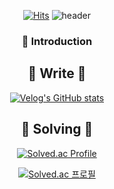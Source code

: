<div align="center">
  
  [![Hits](https://hits.seeyoufarm.com/api/count/incr/badge.svg?url=https%3A%2F%2Fgithub.com%2Fcoooow0%2Fhit-counter&count_bg=%23A8EAFF&title_bg=%23FFFFFF&icon=&icon_color=%23E7E7E7&title=%E2%9D%84%EF%B8%8F&edge_flat=false)](https://hits.seeyoufarm.com)
![header](https://capsule-render.vercel.app/api?type=venom&text=CoOoOw0&height=200&fontSize=70&color=0:DFDDF2,100:ABA1C6&fontColor=FFC4DC&animation=twinkling&stroke=FFC4DC&strokeWidth=3)

### 👻 Introduction
<p>
</p>

## 🍥 Write 🍥
[![Velog's GitHub stats](https://velog-readme-stats.vercel.app/api/badge?name=coooow0's_velog)](https://velog.io/@coooow0) 


## 🫧 Solving 🫧

[![Solved.ac Profile](http://mazassumnida.wtf/api/v2/generate_badge?boj=yonzzi)](https://solved.ac/yonzzi/)

[![Solved.ac 프로필](http://mazassumnida.wtf/api/mini/generate_badge?boj={yonzzi})](https://solved.ac/{yonzzi})
</div>

